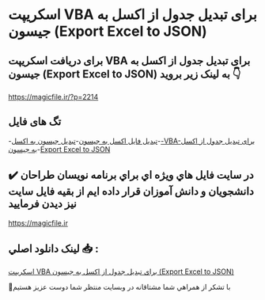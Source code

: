 # اسکریپت VBA برای تبدیل جدول از اکسل به جیسون (Export Excel to JSON)

## برای دریافت اسکریپت VBA برای تبدیل جدول از اکسل به جیسون (Export Excel to JSON) به لینک زیر بروید 👇

https://magicfile.ir/?p=2214

## تگ های فایل

-[تبدیل فایل اکسل به جیسون](https://magicfile.ir/product/%d8%a7%d8%b3%da%a9%d8%b1%db%8c%d9%be%d8%aa-vba-%d8%a8%d8%b1%d8%a7%db%8c-%d8%aa%d8%a8%d8%af%db%8c%d9%84-%d8%ac%d8%af%d9%88%d9%84-%d8%a7%d8%b2-%d8%a7%da%a9%d8%b3%d9%84-%d8%a8%d9%87-%d8%ac%db%8c%d8%b3%d9%88%d9%86/)-[تبدیل جیسون به اکسل](https://magicfile.ir/product/%d8%a7%d8%b3%da%a9%d8%b1%db%8c%d9%be%d8%aa-vba-%d8%a8%d8%b1%d8%a7%db%8c-%d8%aa%d8%a8%d8%af%db%8c%d9%84-%d8%ac%d8%af%d9%88%d9%84-%d8%a7%d8%b2-%d8%a7%da%a9%d8%b3%d9%84-%d8%a8%d9%87-%d8%ac%db%8c%d8%b3%d9%88%d9%86/)-[-VBA-برای تبدیل جدول از اکسل به جیسون](https://magicfile.ir/product/%d8%a7%d8%b3%da%a9%d8%b1%db%8c%d9%be%d8%aa-vba-%d8%a8%d8%b1%d8%a7%db%8c-%d8%aa%d8%a8%d8%af%db%8c%d9%84-%d8%ac%d8%af%d9%88%d9%84-%d8%a7%d8%b2-%d8%a7%da%a9%d8%b3%d9%84-%d8%a8%d9%87-%d8%ac%db%8c%d8%b3%d9%88%d9%86/)-[Export Excel to JSON](https://magicfile.ir/product/%d8%a7%d8%b3%da%a9%d8%b1%db%8c%d9%be%d8%aa-vba-%d8%a8%d8%b1%d8%a7%db%8c-%d8%aa%d8%a8%d8%af%db%8c%d9%84-%d8%ac%d8%af%d9%88%d9%84-%d8%a7%d8%b2-%d8%a7%da%a9%d8%b3%d9%84-%d8%a8%d9%87-%d8%ac%db%8c%d8%b3%d9%88%d9%86/)

## ✔️ در سايت فايل هاي ويژه اي براي برنامه نويسان طراحان دانشجويان و دانش آموزان قرار داده ايم از بقيه فايل سايت نيز ديدن فرماييد

https://magicfile.ir


## لينک دانلود اصلي 📥 :

[اسکریپت VBA برای تبدیل جدول از اکسل به جیسون (Export Excel to JSON)](https://magicfile.ir/product/%d8%a7%d8%b3%da%a9%d8%b1%db%8c%d9%be%d8%aa-vba-%d8%a8%d8%b1%d8%a7%db%8c-%d8%aa%d8%a8%d8%af%db%8c%d9%84-%d8%ac%d8%af%d9%88%d9%84-%d8%a7%d8%b2-%d8%a7%da%a9%d8%b3%d9%84-%d8%a8%d9%87-%d8%ac%db%8c%d8%b3%d9%88%d9%86/) 


🙏با تشکر از همراهي شما مشتاقانه در وبسایت منتظر شما دوست عزیز هستیم

